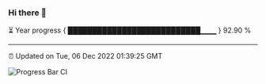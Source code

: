 ### Hi there 👋

⏳ Year progress { ███████████████████████████▁▁▁ } 92.90 %

---

⏰ Updated on Tue, 06 Dec 2022 01:39:25 GMT

![Progress Bar CI](https://github.com/ZhaoGui/ZhaoGui/workflows/Progress%20Bar%20CI/badge.svg)
